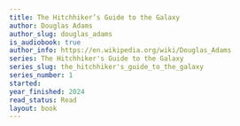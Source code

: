 ```yaml
---
title: The Hitchhiker’s Guide to the Galaxy
author: Douglas Adams
author_slug: douglas_adams
is_audiobook: true
author_info: https://en.wikipedia.org/wiki/Douglas_Adams
series: The Hitchhiker's Guide to the Galaxy
series_slug: the_hitchhiker's_guide_to_the_galaxy
series_number: 1
started: 
year_finished: 2024
read_status: Read
layout: book
---
```

